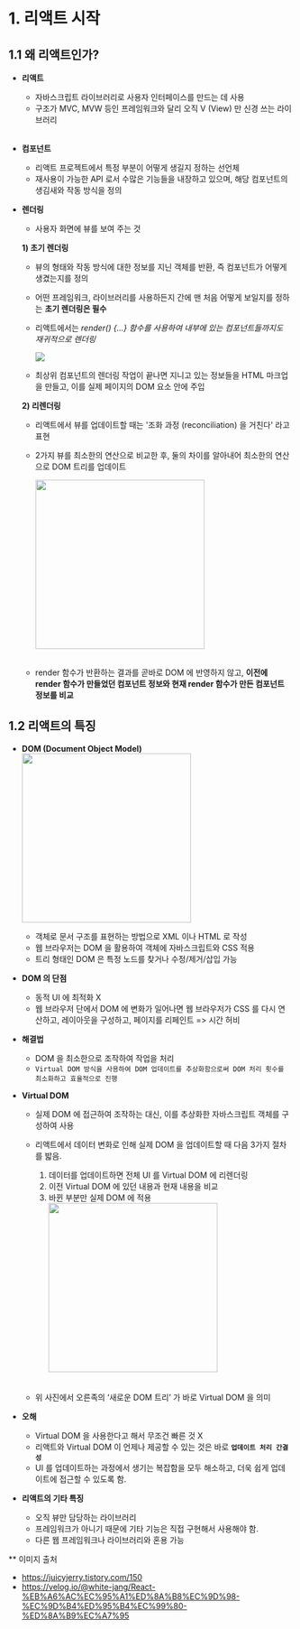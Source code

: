 # 1. 리액트 시작

## 1.1 왜 리액트인가?

- **리액트**

  - 자바스크립트 라이브러리로 사용자 인터페이스를 만드는 데 사용
  - 구조가 MVC, MVW 등인 프레임워크와 달리 오직 V (View) 만 신경 쓰는 라이브러리  
    <br>

- **컴포넌트**

  - 리액트 프로젝트에서 특정 부분이 어떻게 생길지 정하는 선언체
  - 재사용이 가능한 API 로서 수많은 기능들을 내장하고 있으며, 해당 컴포넌트의 생김새와 작동 방식을 정의
    <br>

- **렌더링**

  - 사용자 화면에 뷰를 보여 주는 것
    <br>

  **1) 초기 렌더링**

  - 뷰의 형태와 작동 방식에 대한 정보를 지닌 객체를 반환, 즉 컴포넌트가 어떻게 생겼는지를 정의
  - 어떤 프레임워크, 라이브러리를 사용하든지 간에 맨 처음 어떻게 보일지를 정하는 **초기 렌더링은 필수**
  - 리액트에서는 _render() {...} 함수를 사용하여 내부에 있는 컴포넌트들까지도 재귀적으로 렌더링_

    <img src="https://blog.kakaocdn.net/dn/Yuq1M/btq2gJJC6sw/KVkee5wdj7rg6Jkt0GRwa0/img.png">

  - 최상위 컴포넌트의 렌더링 작업이 끝나면 지니고 있는 정보들을 HTML 마크업을 만들고, 이를 실제 페이지의 DOM 요소 안에 주입
    <br>

  **2) 리렌더링**

  - 리액트에서 뷰를 업데이트할 때는 '조화 과정 (reconciliation) 을 거친다' 라고 표현
  - 2가지 뷰를 최소한의 연산으로 비교한 후, 둘의 차이를 알아내어 최소한의 연산으로 DOM 트리를 업데이트
    <br>

    <img style="height:300px" src="https://velog.velcdn.com/images%2Fwhite-jang%2Fpost%2F7d1dccc6-f59c-4778-844e-377e3d57366f%2Fimage.png">  
    <br><br>

  - render 함수가 반환하는 결과를 곧바로 DOM 에 반영하지 않고, **이전에 render 함수가 만들었던 컴포넌트 정보와 현재 render 함수가 만든 컴포넌트 정보를 비교**
    <br>

## 1.2 리액트의 특징

- **DOM (Document Object Model)**
  <img style="height:300px" src="https://images.velog.io/images/mollog/post/3ae1fc47-d869-451c-90b6-2530ad4c4549/image.png">
  <br>

  - 객체로 문서 구조를 표현하는 방법으로 XML 이나 HTML 로 작성
  - 웹 브라우저는 DOM 을 활용하여 객체에 자바스크립트와 CSS 적용
  - 트리 형태인 DOM 은 특정 노드를 찾거나 수정/제거/삽입 가능
    <br>

- **DOM 의 단점**

  - 동적 UI 에 최적화 X
  - 웹 브라우저 단에서 DOM 에 변화가 일어나면 웹 브라우저가 CSS 를 다시 연산하고, 레이아웃을 구성하고, 페이지를 리페인트 => 시간 허비
    <br>

- **해결법**

  - DOM 을 최소한으로 조작하여 작업을 처리
  - `Virtual DOM 방식을 사용하여 DOM 업데이트를 추상화함으로써 DOM 처리 횟수를 최소화하고 효율적으로 진행`
    <br>

- **Virtual DOM**

  - 실제 DOM 에 접근하여 조작하는 대신, 이를 추상화한 자바스크립트 객체를 구성하여 사용
  - 리액트에서 데이터 변화로 인해 실제 DOM 을 업데이트할 때 다음 3가지 절차를 밟음.

    1. 데이터를 업데이트하면 전체 UI 를 Virtual DOM 에 리렌더링
    2. 이전 Virtual DOM 에 있던 내용과 현재 내용을 비교
    3. 바뀐 부분만 실제 DOM 에 적용
       <br>
       <img style="height:300px" src="https://velog.velcdn.com/images%2Fwhite-jang%2Fpost%2F7d1dccc6-f59c-4778-844e-377e3d57366f%2Fimage.png">  
       <br>

  - 위 사진에서 오른족의 ‘새로운 DOM 트리’ 가 바로 Virtual DOM 을 의미
    <br>

- **오해**

  - Virtual DOM 을 사용한다고 해서 무조건 빠른 것 X
  - 리액트와 Virtual DOM 이 언제나 제공할 수 있는 것은 바로 **`업데이트 처리 간결성`**
  - UI 를 업데이트하는 과정에서 생기는 복잡함을 모두 해소하고, 더욱 쉽게 업데이트에 접근할 수 있도록 함.
    <br>

- **리액트의 기타 특징**
  - 오직 뷰만 담당하는 라이브러리
  - 프레임워크가 아니기 때문에 기타 기능은 직접 구현해서 사용해야 함.
  - 다른 웹 프레임워크나 라이브러리와 혼용 가능
    <br>

\*\* 이미지 출처

- https://juicyjerry.tistory.com/150
- https://velog.io/@white-jang/React-%EB%A6%AC%EC%95%A1%ED%8A%B8%EC%9D%98-%EC%9D%B4%ED%95%B4%EC%99%80-%ED%8A%B9%EC%A7%95

